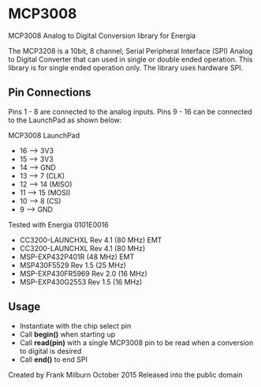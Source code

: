 # MCP3008
MCP3008 Analog to Digital Conversion library for Energia

  The MCP3208 is a 10bit, 8 channel, Serial Peripheral Interface (SPI) Analog to Digital Converter that can used in single or double ended operation.  This library is for single ended operation only.  The library uses hardware SPI.

  Pin Connections
  ---------------
  Pins 1 - 8 are connected to the analog inputs.  Pins 9 - 16 can be connected to the LaunchPad as shown below:
  
  MCP3008      LaunchPad
  * 16   -->   3V3
  * 15   -->   3V3
  * 14   -->   GND
  * 13   -->   7      (CLK)
  * 12   -->   14     (MISO)
  * 11   -->   15     (MOSI)
  * 10   -->   8      (CS)
  * 9    -->   GND

  Tested with Energia 0101E0016
  * CC3200-LAUNCHXL Rev 4.1 (80 MHz) EMT
  * CC3200-LAUNCHXL Rev 4.1 (80 MHz)
  * MSP-EXP432P401R (48 MHz) EMT
  * MSP430F5529 Rev 1.5 (25 MHz)
  * MSP-EXP430FR5969 Rev 2.0 (16 MHz)
  * MSP-EXP430G2553 Rev 1.5 (16 MHz)
  
  Usage
  -----
  - Instantiate with the chip select pin
  - Call **begin()** when starting up
  - Call **read(pin)** with a single MCP3008 pin to be read when a conversion to digital is desired
  - Call **end()** to end SPI
  
Created by Frank Milburn October 2015
Released into the public domain

